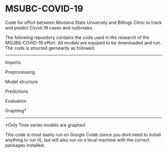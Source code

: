 # MSUBC-COVID-19
Code for effort between Montana State University and Billings Clinic to track and predict Covid-19 cases and outbreaks.


The following repository contains the code used in the research of the MSUBS-COVID-19 effort. All models are equiped to be downloaded and run.
The code is structed gernearlly as followed.

-------------------------------------------------------------
Imports

Preprocessing

Model structure

Predictions

Evaluation

Graphing*

---------------------------------------------------------------
*Only Time series models are graphed

This code is most easily run on Google Colab (since you dont need to install anything to run it),
but will also run on a local machine with the correct packages installed.
